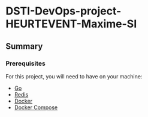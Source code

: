 # DSTI-DevOps-project-HEURTEVENT-Maxime-SI

## Summary

### Prerequisites

For this project, you will need to have on your machine:

- [Go](https://golang.org/doc/install)
- [Redis](https://redis.io/download)
- [Docker](https://docs.docker.com/get-docker/)
- [Docker Compose](https://docs.docker.com/compose/install/)

